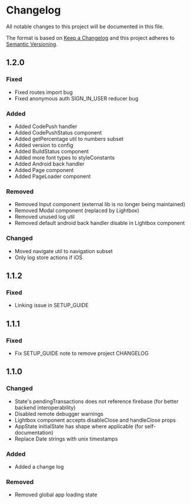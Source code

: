 # Changelog

All notable changes to this project will be documented in this file.

The format is based on [Keep a Changelog](http://keepachangelog.com/en/1.0.0/)
and this project adheres to [Semantic Versioning](http://semver.org/spec/v2.0.0.html).

## 1.2.0

### Fixed

- Fixed routes import bug
- Fixed anonymous auth SIGN_IN_USER reducer bug

### Added

- Added CodePush handler
- Added CodePushStatus component
- Added getPercentage util to numbers subset
- Added version to config
- Added BuildStatus component
- Added more font types to styleConstants
- Added Android back handler
- Added Page component
- Added PageLoader component

### Removed

- Removed Input component (external lib is no longer being maintained)
- Removed Modal component (replaced by Lightbox)
- Removed unused log util
- Removed default android back handler disable in Lightbox component

### Changed

- Moved navigate util to navigation subset
- Only log store actions if iOS

## 1.1.2

### Fixed

- Linking issue in SETUP_GUIDE

## 1.1.1

### Fixed

- Fix SETUP_GUIDE note to remove project CHANGELOG

## 1.1.0

### Changed

- State's pendingTransactions does not reference firebase (for better backend interoperability)
- Disabled remote debugger warnings
- Lightbox component accepts disableClose and handleClose props
- AppState initialState has shape where applicable (for self-documentation)
- Replace Date strings with unix timestamps

### Added

- Added a change log

### Removed

- Removed global app loading state
